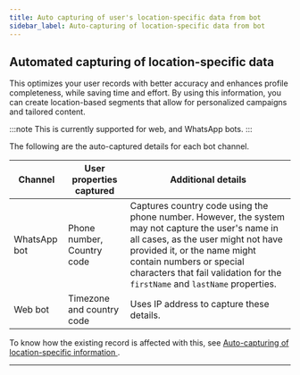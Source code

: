 ```yaml
---
title: Auto capturing of user's location-specific data from bot
sidebar_label: Auto-capturing of location-specific data from bot
---
```


## Automated capturing of location-specific data

This optimizes your user records with better accuracy and enhances profile completeness, while saving time and effort. By using this information, you can create location-based segments that allow for personalized campaigns and tailored content.

:::note
This is currently supported for web, and WhatsApp bots.
:::

The following are the auto-captured details for each bot channel.

Channel | User properties captured | Additional details
--------- | --------------------- | ----------
WhatsApp bot | Phone number, Country code | Captures country code using the phone number. However, the system may not capture the user's name in all cases, as the user might not have provided it, or the name might contain numbers or special characters that fail validation for the `firstName` and `lastName` properties.
Web bot | Timezone and country code | Uses IP address to capture these details. 

To know how the existing record is affected with this, see [Auto-capturing of location-specific information
](https://docs.yellow.ai/docs/platform_concepts/engagement/cdp/user_data/data_capture_convers#auto-capturing-of-location-specific-information).

***